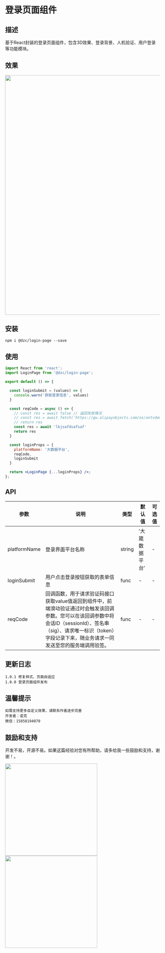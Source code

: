 # 登录页面组件

## 描述

基于React封装的登录页面组件，包含3D效果、登录背景、人机验证、用户登录等功能模块。

## 效果

<img src="https://s2.loli.net/2022/01/14/hkWqHprfb1gKQZN.png" width="780"/>

## 安装

```
npm i @dzc/login-page --save
```

## 使用

```jsx
import React from 'react';
import LoginPage from '@dzc/login-page';

export default () => {

  const loginSubmit = (values) => {
    console.warn('获取登录信息', values)
  }

  const reqCode = async () => {
    // const res = await false // 返回失败情况
    // const res = await fetch('https://gw.alipayobjects.com/os/antvdemo/assets/data/diamond.json') // 返回成功
    // return res
    const res = await 'lkjsafdsafsaf'
    return res
  }

  const loginProps = {
    platformName: '大数据平台',
    reqCode,
    loginSubmit
  }

  return <LoginPage {...loginProps} />;
};

```

## API

| 参数 | 说明 | 类型 | 默认值 | 可选值 |
| --- | --- | --- | --- | --- |
| platformName | 登录界面平台名称 | string | '大箴数据平台' | - |
| loginSubmit | 用户点击登录按钮获取的表单信息 | func | - | - |
| reqCode | 回调函数，用于请求验证码接口获取value值返回到组件中，前端滑动验证通过时会触发该回调参数。您可以在该回调参数中将会话ID（sessionId）、签名串（sig）、请求唯一标识（token）字段记录下来，随业务请求一同发送至您的服务端调用验签。 | func | - | - |


## 更新日志

```
1.0.1 修复样式、页面自适应
1.0.0 登录页面组件发布
```

## 温馨提示

```
如需支持更多自定义效果，请联系作者逐步完善
开发者：诺克
微信：15858194070
```

## 鼓励和支持

开发不易，开源不易。如果这篇经验对您有所帮助，请多给我一些鼓励和支持，谢谢！。

<img src="https://i.loli.net/2021/11/12/IgrFyOTfE5AkWpu.jpg" width="300"/><img src="https://i.loli.net/2021/11/12/AMhSpxZX19d5CIq.jpg" width="300"/>
